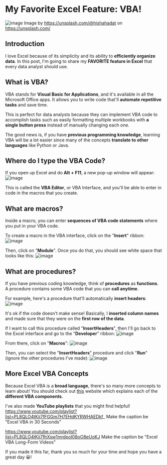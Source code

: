 # My Favorite Excel Feature: VBA! 
![image](https://github.com/dylans0ng/dylans0ng.github.io/assets/112503726/7d1114c2-8d53-4a5b-88e7-1127e9f4a416)
Image by https://unsplash.com/@hishahadat on https://unsplash.com/

## Introduction
I love Excel because of its simplicity and its ability to **efficiently organize data**. In this post, I'm going to share my **FAVORITE feature in Excel** that every data analyst should use.

## What is VBA?
VBA stands for **Visual Basic for Applications**, and it's available in all the Microsoft Office apps. It allows you to write code that'll **automate repetitive tasks** and save time. 

This is perfect for data analysts because they can implement VBA code to accomplish tasks such as easily formatting multiple workbooks with **a single button press** instead of manually changing each one. 

The good news is, if you have **previous programming knowledge**, learning VBA will be a lot easier since many of the concepts **translate to other languages** like Python or Java. 

## Where do I type the VBA Code?
If you open up Excel and do **Alt + F11**, a new pop-up window will appear:
![image](https://github.com/dylans0ng/dylans0ng.github.io/assets/112503726/c9b38757-7a9b-4657-88b1-6fcbb2f7426f)

This is called the **VBA Editor**, or VBA Interface, and you'll be able to enter in code in the macros that you create. 

## What are macros?
Inside a macro, you can enter **sequences of VBA code statements** where you put in your VBA code. 

To create a macro in the VBA interface, click on the "**Insert**" ribbon:
![image](https://github.com/dylans0ng/dylans0ng.github.io/assets/112503726/77f8f577-c2a9-4d2b-b2d5-0d602c2c2179)

Then, click on "**Module**". Once you do that, you should see white space that looks like this:
![image](https://github.com/dylans0ng/dylans0ng.github.io/assets/112503726/efa121ac-e599-4f45-8335-e304190960b7)

## What are procedures?
If you have previous coding knowledge, think of **procedures** as **functions**. A procedure contains some VBA code that you can **call anytime**. 

For example, here's a procedure that'll automatically **insert headers**:
![image](https://github.com/dylans0ng/dylans0ng.github.io/assets/112503726/f4c7b658-9655-4b70-8177-4a6dbf1af09b)

It's ok if the code doesn't make sense! Basically, I **inserted column names** and made sure that they were on the **first row of the data**.

If I want to call this procedure called "**InsertHeaders**", then I'll go back to the Excel interface and go to the "**Developer**" ribbon:
![image](https://github.com/dylans0ng/dylans0ng.github.io/assets/112503726/a0c9155d-7413-4799-9218-ab0295f90eff)

From there, click on "**Macros**":
![image](https://github.com/dylans0ng/dylans0ng.github.io/assets/112503726/dcaa505a-8258-46f8-ab59-fa665b37b97f)

Then, you can select the "**InsertHeaders**" procedure and click "**Run**" (ignore the other procedures I've made):
![image](https://github.com/dylans0ng/dylans0ng.github.io/assets/112503726/f6f98dd2-2565-4e5a-9a12-a56fa71468e2)

## More Excel VBA Concepts 
Because Excel VBA is a **broad language**, there's so many more concepts to learn about! You should check out [this](https://www.excel-easy.com/vba.html) website which explains each of the **different VBA components**. 

I've also made **YouTube playlists** that you might find helpful!
https://www.youtube.com/playlist?list=PL8QLO4tKii7fFGGm7H7EHdKYRWHAEDkf_
Make the caption be "Excel VBA in 30 Seconds"

https://www.youtube.com/playlist?list=PL8QLO4tKii7fhXsw1mrdpoI08oO8eUoKJ
Make the caption be "Excel VBA Long-Form Videos" 

If you made it this far, thank you so much for your time and hope you have a great day 😀!
